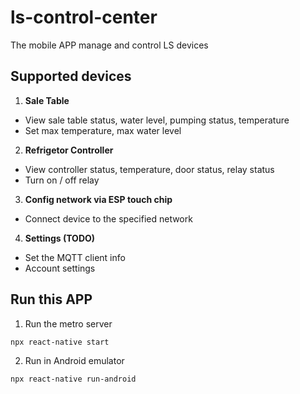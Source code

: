 # ls-control-center

The mobile APP manage and control LS devices

## Supported devices
1. **Sale Table**
- View sale table status, water level, pumping status, temperature
- Set max temperature, max water level

2. **Refrigetor Controller**
- View controller status, temperature, door status, relay status
- Turn on / off relay

3. **Config network via ESP touch chip**
- Connect device to the specified network

4. **Settings (TODO)**
- Set the MQTT client info
- Account settings

## Run this APP
1. Run the metro server

`npx react-native start`

2.  Run in Android emulator

`npx react-native run-android`
